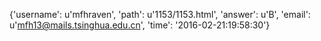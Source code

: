 {'username': u'mfhraven', 'path': u'1153/1153.html', 'answer': u'B', 'email': u'mfh13@mails.tsinghua.edu.cn', 'time': '2016-02-21:19:58:30'}